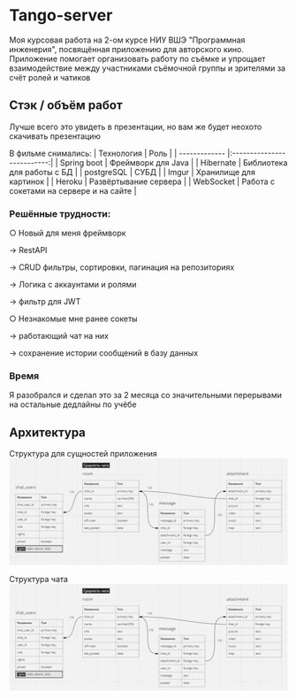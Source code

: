 # Tango-server
Моя курсовая работа на 2-ом курсе НИУ ВШЭ "Программная инженерия", посвящённая приложению для авторского кино. Приложение помогает организовать работу по съёмке и упрощает взаимодействие между участниками съёмочной группы и зрителями за счёт ролей и чатиков

## Стэк / объём работ
Лучше всего это увидеть в презентации, но вам же будет неохото скачивать презентацию

В фильме снимались:
| Технология    | Роль                       |
| ------------- |:--------------------------:|
| Spring boot   | Фреймворк для Java         |
| Hibernate     | Библиотека для работы с БД |
| postgreSQL    | СУБД                       |
| Imgur         | Хранилище для картинок     |
| Heroku        | Развёртывание сервера      |
| WebSocket     | Работа с сокетами на сервере и на сайте      |

### Решённые трудности:

○ Новый для меня фреймворк

→ RestAPI

→ CRUD фильтры, сортировки, пагинация на репозиториях

→ Логика с аккаунтами и ролями

→ фильтр для JWT 

○ Незнакомые мне ранее сокеты 

→ работающий чат на них

→ сохранение истории сообщений в базу данных

### Время
Я разобрался и сделал это за 2 месяца со значительными перерывами на остальные дедлайны по учёбе

## Архитектура 
Структура для сущностей приложения
![Image alt](https://github.com/mskKote/Tango-server/blob/main/Architecture%20of%20database%20CHAT.png?raw=true)

Структура чата
![Image](https://github.com/mskKote/Tango-server/blob/main/Architecture%20of%20database%20CHAT.png?raw=true)
##
